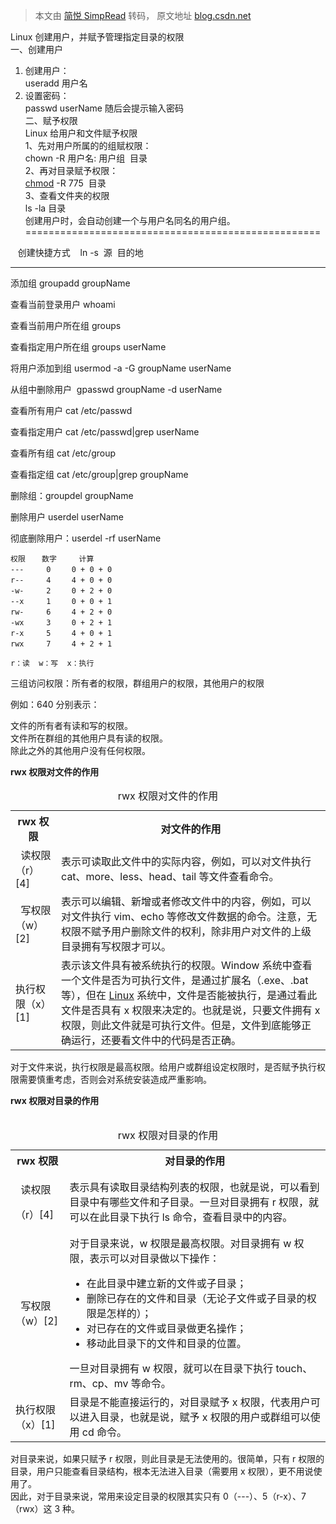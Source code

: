 > 本文由 [简悦 SimpRead](http://ksria.com/simpread/) 转码， 原文地址 [blog.csdn.net](https://blog.csdn.net/liyongbing1122/article/details/79204479)

Linux 创建用户，并赋予管理指定目录的权限  
一、创建用户  
1. 创建用户：  
useradd 用户名  
2. 设置密码：  
passwd userName 随后会提示输入密码  
二、赋予权限  
Linux 给用户和文件赋予权限  
1、先对用户所属的的组赋权限：   
chown -R 用户名: 用户组  目录   
2、再对目录赋予权限：   
[chmod](https://so.csdn.net/so/search?q=chmod&spm=1001.2101.3001.7020) -R 775  目录  
3、查看文件夹的权限  
ls -la 目录  
创建用户时，会自动创建一个与用户名同名的用户组。  
===================================================

   创建快捷方式    ln -s  源  目的地  

**********************************************

添加组 groupadd groupName

查看当前登录用户 whoami

查看当前用户所在组 groups

查看指定用户所在组 groups userName

将用户添加到组 usermod -a -G groupName userName

从组中删除用户  gpasswd groupName -d userName

查看所有用户 cat /etc/passwd

查看指定用户 cat /etc/passwd|grep userName

查看所有组 cat /etc/group

查看指定组 cat /etc/group|grep groupName

删除组：groupdel groupName

删除用户 userdel userName

彻底删除用户：userdel -rf userName

```
权限  　数字     计算
---     0   　0 + 0 + 0
r--     4   　4 + 0 + 0
-w-     2   　0 + 2 + 0
--x     1   　0 + 0 + 1
rw-     6   　4 + 2 + 0
-wx     3   　0 + 2 + 1
r-x     5   　4 + 0 + 1
rwx     7   　4 + 2 + 1
 
r：读  w：写  x：执行
```

三组访问权限：所有者的权限，群组用户的权限，其他用户的权限

例如：640 分别表示：

文件的所有者有读和写的权限。  
文件所在群组的其他用户具有读的权限。  
除此之外的其他用户没有任何权限。

**rwx 权限对文件的作用**

<table><caption>rwx 权限对文件的作用</caption><tbody><tr><th>rwx 权限</th><th>对文件的作用</th></tr><tr><td>&nbsp; 读权限（r）[4]</td><td>表示可读取此文件中的实际内容，例如，可以对文件执行 cat、more、less、head、tail 等文件查看命令。</td></tr><tr><td>&nbsp; 写权限（w）[2]</td><td>表示可以编辑、新增或者修改文件中的内容，例如，可以对文件执行 vim、echo 等修改文件数据的命令。注意，无权限不赋予用户删除文件的权利，除非用户对文件的上级目录拥有写权限才可以。</td></tr><tr><td>执行权限（x）[1]</td><td>表示该文件具有被系统执行的权限。Window 系统中查看一个文件是否为可执行文件，是通过扩展名（.exe、.bat 等），但在&nbsp;<a href="http://c.biancheng.net/linux_tutorial/">Linux</a>&nbsp;系统中，文件是否能被执行，是通过看此文件是否具有 x 权限来决定的。也就是说，只要文件拥有 x 权限，则此文件就是可执行文件。但是，文件到底能够正确运行，还要看文件中的代码是否正确。</td></tr></tbody></table>

  
对于文件来说，执行权限是最高权限。给用户或群组设定权限时，是否赋予执行权限需要慎重考虑，否则会对系统安装造成严重影响。

**rwx 权限对目录的作用**  
 

<table><caption>rwx 权限对目录的作用</caption><tbody><tr><th>rwx 权限</th><th>对目录的作用</th></tr><tr><td><p>&nbsp; 读权限</p><p>（r）[4]</p></td><td>表示具有读取目录结构列表的权限，也就是说，可以看到目录中有哪些文件和子目录。一旦对目录拥有 r 权限，就可以在此目录下执行 ls 命令，查看目录中的内容。</td></tr><tr><td>&nbsp; 写权限（w）[2]</td><td>对于目录来说，w 权限是最高权限。对目录拥有 w 权限，表示可以对目录做以下操作：<ul><li>在此目录中建立新的文件或子目录；</li><li>删除已存在的文件和目录（无论子文件或子目录的权限是怎样的）；</li><li>对已存在的文件或目录做更名操作；</li><li>移动此目录下的文件和目录的位置。</li></ul>一旦对目录拥有 w 权限，就可以在目录下执行 touch、rm、cp、mv 等命令。</td></tr><tr><td>执行权限（x）[1]</td><td>目录是不能直接运行的，对目录赋予 x 权限，代表用户可以进入目录，也就是说，赋予 x 权限的用户或群组可以使用 cd 命令。</td></tr></tbody></table>

  
对目录来说，如果只赋予 r 权限，则此目录是无法使用的。很简单，只有 r 权限的目录，用户只能查看目录结构，根本无法进入目录（需要用 x 权限），更不用说使用了。  
因此，对于目录来说，常用来设定目录的权限其实只有 0（---）、5（r-x）、7（rwx）这 3 种。